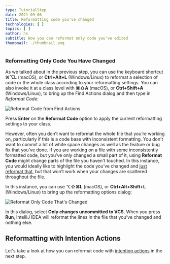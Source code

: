 ```yaml
---
type: TutorialStep
date: 2021-09-06
title: Reformatting code you've changed
technologies: [ ]
topics: [ ]
author: hs
subtitle: How you can reformat only code you've edited
thumbnail: ./thumbnail.png
---
```


### Reformatting Only Code You Have Changed
As we talked about in the previous step, you can use the keyboard shortcut **⌘⌥L** (macOS), or **Ctrl+Alt+L** (Windows/Linux) to reformat a selection of code or the whole class according to your reformatting settings. You can also invoke it at a class level with **⌘⇧A** (macOS), or **Ctrl+Shift+A** (Windows/Linux), to bring up the Find Actions dialog and then type in _Reformat Code_:

![Reformat Code from Find Actions](reformat-code-find-actions.png)

Press **Enter** on the **Reformat Code** option to apply the current reformatting settings to your class.

However, often you don’t want to reformat the whole file that you’re working on, particularly if this is a code base with inconsistent formatting. You don't want to commit a lot of white space changes as well as the feature or bug fix that you've done.  If you are working on a file with some inconsistently formatted code, but you’ve only changed a small part of it, using **Reformat Code** might change parts of the file you haven't touched. In this instance, you would ideally like to highlight the code you’ve changed and [just reformat that](../reformatting-a-selection-or-class), but that won’t work when your changes are scattered throughout the file.

In this instance, you can use **⌥⇧⌘L** (macOS), or **Ctrl+Alt+Shift+L** (Windows/Linux) to bring up the reformatting options dialog:

![Reformat Only Code That's Changed](reformat-code-only-changed.png)

In this dialog, select **Only changes uncommitted to VCS**. When you press **Run**, IntelliJ IDEA will reformat the lines in the file that you've changed and nothing else.

## Reformatting with Intention Actions
Let's take a look at how you can reformat code with [intention actions](https://www.jetbrains.com/help/idea/intention-actions.html) in the next step.